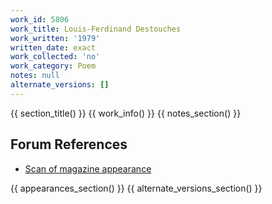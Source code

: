 ```yaml
---
work_id: 5806
work_title: Louis-Ferdinand Destouches
work_written: '1979'
written_date: exact
work_collected: 'no'
work_category: Poem
notes: null
alternate_versions: []
---
```


{{ section_title() }}
{{ work_info() }}
{{ notes_section() }}
## Forum References
- [Scan of magazine appearance](https://bukowskiforum.com/threads/louis-ferdinand-destouches-trouble-wormwood-review-no-85-1982.12782/)

{{ appearances_section() }}
{{ alternate_versions_section() }}